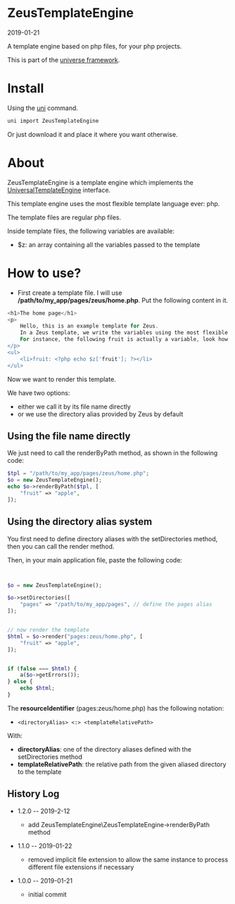 ZeusTemplateEngine
===========
2019-01-21



A template engine based on php files, for your php projects.

This is part of the [universe framework](https://github.com/karayabin/universe-snapshot).


Install
==========
Using the [uni](https://github.com/lingtalfi/universe-naive-importer) command.
```bash
uni import ZeusTemplateEngine
```

Or just download it and place it where you want otherwise.







About
=====

ZeusTemplateEngine is a template engine which implements the [UniversalTemplateEngine](https://github.com/lingtalfi/UniversalTemplateEngine) interface.

This template engine uses the most flexible template language ever: php.

The template files are regular php files.


Inside template files, the following variables are available:

- $z: an array containing all the variables passed to the template



How to use?
===========




- First create a template file. I will use **/path/to/my_app/pages/zeus/home.php**. Put the following content in it.


```php
<h1>The home page</h1>
<p>
    Hello, this is an example template for Zeus.
    In a Zeus template, we write the variables using the most flexible template language ever: php.
    For instance, the following fruit is actually a variable, look how it's done in the source code:
</p>
<ul>
    <li>fruit: <?php echo $z['fruit']; ?></li>
</ul>

```



Now we want to render this template.

We have two options:

- either we call it by its file name directly
- or we use the directory alias provided by Zeus by default



Using the file name directly
---------------------------

We just need to call the renderByPath method, as shown in the following code:

```php
$tpl = "/path/to/my_app/pages/zeus/home.php";
$o = new ZeusTemplateEngine();
echo $o->renderByPath($tpl, [
    "fruit" => "apple",
]);

```



Using the directory alias system
---------------------------



You first need to define directory aliases with the setDirectories method, then you can call the render method.


Then, in your main application file, paste the following code:

```php


$o = new ZeusTemplateEngine();

$o->setDirectories([
    "pages" => "/path/to/my_app/pages", // define the pages alias
]);


// now render the template
$html = $o->render("pages:zeus/home.php", [
    "fruit" => "apple",
]);


if (false === $html) {
    a($o->getErrors());
} else {
    echo $html;
}

```

The **resourceIdentifier** (pages:zeus/home.php) has the following notation:

- ```<directoryAlias> <:> <templateRelativePath>```

With:
- **directoryAlias**: one of the directory aliases defined with the setDirectories method
- **templateRelativePath**: the relative path from the given aliased directory to the template





History Log
------------------

- 1.2.0 -- 2019-2-12

    - add ZeusTemplateEngine\ZeusTemplateEngine->renderByPath method
    
- 1.1.0 -- 2019-01-22

    - removed implicit file extension to allow the same instance to process different file extensions if necessary

- 1.0.0 -- 2019-01-21

    - initial commit